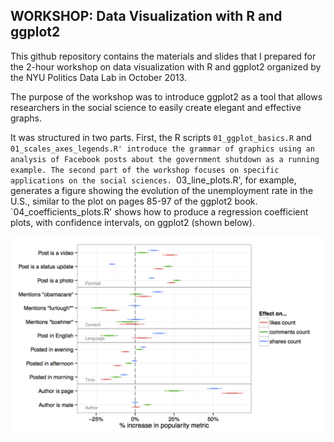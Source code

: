 WORKSHOP: Data Visualization with R and ggplot2
--------------

This github repository contains the materials and slides that I prepared for the 2-hour workshop on data visualization with R and ggplot2 organized by the NYU Politics Data Lab in October 2013.

The purpose of the workshop was to introduce ggplot2 as a tool that allows researchers in the social science to easily create elegant and effective graphs. 

It was structured in two parts. First, the R scripts `01_ggplot_basics.R` and `01_scales_axes_legends.R' introduce the grammar of graphics using an analysis of Facebook posts about the government shutdown as a running example. The second part of the workshop focuses on specific applications on the social sciences. `03_line_plots.R', for example, generates a figure showing the evolution of the unemployment rate in the U.S., similar to the plot on pages 85-97 of the ggplot2 book. `04_coefficients_plots.R' shows how to produce a regression coefficient plots, with confidence intervals, on ggplot2 (shown below).

<center><img src="plots/reg_coef_final.png" alt="Visualization of a Facebook network" style="width: 600px;"/></center>